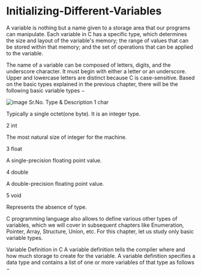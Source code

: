 # Initializing-Different-Variables

A variable is nothing but a name given to a storage area that our programs can manipulate. Each variable in C has a specific type, which determines the size and layout of the variable's memory; the range of values that can be stored within that memory; and the set of operations that can be applied to the variable.

The name of a variable can be composed of letters, digits, and the underscore character. It must begin with either a letter or an underscore. Upper and lowercase letters are distinct because C is case-sensitive. Based on the basic types explained in the previous chapter, there will be the following basic variable types −

![image](https://user-images.githubusercontent.com/125429608/234254150-1d981479-f023-45cb-b642-65efe72daae3.png)
Sr.No. Type & Description 1 char

Typically a single octet(one byte). It is an integer type.

2 int

The most natural size of integer for the machine.

3 float

A single-precision floating point value.

4 double

A double-precision floating point value.

5 void

Represents the absence of type.

C programming language also allows to define various other types of variables, which we will cover in subsequent chapters like Enumeration, Pointer, Array, Structure, Union, etc. For this chapter, let us study only basic variable types.

Variable Definition in C A variable definition tells the compiler where and how much storage to create for the variable. A variable definition specifies a data type and contains a list of one or more variables of that type as follows −
